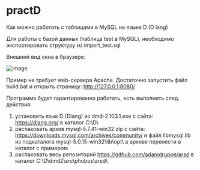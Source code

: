 # practD
Как можно работать с таблицами в MySQL на языке D (D lang)

Для работы с базой данных (таблица test в MySQL), необходимо экспортировать структуру из import_test.sql

Внешний вид окна в браузере:

![image](https://github.com/alex1543/practD/assets/10297748/ed176704-e384-47fe-a9b4-9b5e0bc43cb1)

Пример не требует web-сервера Apache. Достаточно запустить файл build.bat и открыть страницу: http://127.0.0.1:8080/

Программа будет гарантированно работать, есть выполнить след. действия:
1) установить язык D (Dlang) из dmd-2.103.1.exe с сайта: https://dlang.org/ в каталог C:\D\
2) распаковать архив mysql-5.7.41-win32.zip с сайта: https://downloads.mysql.com/archives/community/ и файл libmysql.lib из подкаталога mysql-5.0.15-win32\lib\opt\ в архиве перенести в каталог с примером.
3) распаковать весь репозиторий https://github.com/adamdruppe/arsd в каталог C:\D\dmd2\src\phobos\arsd\
